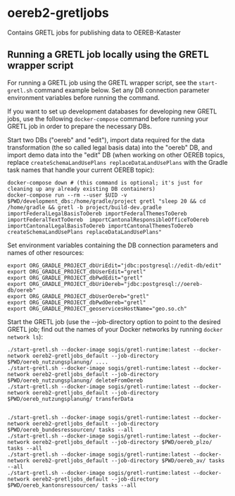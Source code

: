 # oereb2-gretljobs
Contains GRETL jobs for publishing data to OEREB-Kataster

## Running a GRETL job locally using the GRETL wrapper script

For running a GRETL job using the GRETL wrapper script, see the `start-gretl.sh` command example below. Set any DB connection parameter environment variables before running the command.

If you want to set up development databases for developing new GRETL jobs, use the following `docker-compose` command before running your GRETL job in order to prepare the necessary DBs.

Start two DBs ("oereb" and "edit"),
import data required for the data transformation
(the so called legal basis data) into the "oereb" DB,
and import demo data into the "edit" DB
(when working on other OEREB topics, replace
`createSchemaLandUsePlans replaceDataLandUsePlans`
with the Gradle task names that handle your current OEREB topic):
```
docker-compose down # (this command is optional; it's just for cleaning up any already existing DB containers)
docker-compose run --rm --user $UID -v $PWD/development_dbs:/home/gradle/project gretl "sleep 20 && cd /home/gradle && gretl -b project/build-dev.gradle importFederalLegalBasisToOereb importFederalThemesToOereb importFederalTextToOereb  importCantonalResponsibleOfficeToOereb importCantonalLegalBasisToOereb importCantonalThemesToOereb createSchemaLandUsePlans replaceDataLandUsePlans"
```

Set environment variables containing the DB connection parameters
and names of other resources:
```
export ORG_GRADLE_PROJECT_dbUriEdit="jdbc:postgresql://edit-db/edit"
export ORG_GRADLE_PROJECT_dbUserEdit="gretl"
export ORG_GRADLE_PROJECT_dbPwdEdit="gretl"
export ORG_GRADLE_PROJECT_dbUriOereb="jdbc:postgresql://oereb-db/oereb"
export ORG_GRADLE_PROJECT_dbUserOereb="gretl"
export ORG_GRADLE_PROJECT_dbPwdOereb="gretl"
export ORG_GRADLE_PROJECT_geoservicesHostName="geo.so.ch"
```

Start the GRETL job
(use the --job-directory option to point to the desired GRETL job;
find out the names of your Docker networks by running `docker network ls`):
```
./start-gretl.sh --docker-image sogis/gretl-runtime:latest --docker-network oereb2-gretljobs_default --job-directory $PWD/oereb_nutzungsplanung/ ....
./start-gretl.sh --docker-image sogis/gretl-runtime:latest --docker-network oereb2-gretljobs_default --job-directory $PWD/oereb_nutzungsplanung/ deleteFromOereb
./start-gretl.sh --docker-image sogis/gretl-runtime:latest --docker-network oereb2-gretljobs_default --job-directory $PWD/oereb_nutzungsplanung/ transferData


./start-gretl.sh --docker-image sogis/gretl-runtime:latest --docker-network oereb2-gretljobs_default --job-directory $PWD/oereb_bundesressourcen/ tasks --all
./start-gretl.sh --docker-image sogis/gretl-runtime:latest --docker-network oereb2-gretljobs_default --job-directory $PWD/oereb_plzo/ tasks --all
./start-gretl.sh --docker-image sogis/gretl-runtime:latest --docker-network oereb2-gretljobs_default --job-directory $PWD/oereb_av/ tasks --all
./start-gretl.sh --docker-image sogis/gretl-runtime:latest --docker-network oereb2-gretljobs_default --job-directory $PWD/oereb_kantonsressourcen/ tasks --all
```
